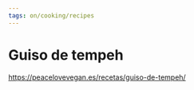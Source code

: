 ```yaml
---
tags: on/cooking/recipes
---
```

# Guiso de tempeh
https://peacelovevegan.es/recetas/guiso-de-tempeh/